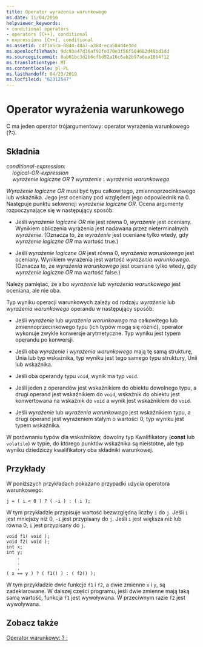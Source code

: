 ```yaml
---
title: Operator wyrażenia warunkowego
ms.date: 11/04/2016
helpviewer_keywords:
- conditional operators
- operators [C++], conditional
- expressions [C++], conditional
ms.assetid: c4f1a5ca-0844-44a7-a384-eca584d4e3dd
ms.openlocfilehash: 9dc93a47d36af92fe370e3f56f504682d49bd1dd
ms.sourcegitcommit: 0ab61bc3d2b6cfbd52a16c6ab2b97a8ea1864f12
ms.translationtype: MT
ms.contentlocale: pl-PL
ms.lasthandoff: 04/23/2019
ms.locfileid: "62312547"
---
```

# <a name="conditional-expression-operator"></a>Operator wyrażenia warunkowego

C ma jeden operator trójargumentowy: operator wyrażenia warunkowego (**?:**).

## <a name="syntax"></a>Składnia

*conditional-expression*:<br/>
&nbsp;&nbsp;&nbsp;&nbsp;*logical-OR-expression*<br/>
&nbsp;&nbsp;&nbsp;&nbsp;*wyrażenie logiczne OR* **?**   *wyrażenie* **:** *wyrażenia warunkowego*

*Wyrażenie logiczne OR* musi być typu całkowitego, zmiennoprzecinkowego lub wskaźnika. Jego jest oceniany pod względem jego odpowiednik na 0. Następuje punktu sekwencji *wyrażenie logiczne OR*. Ocena argumenty rozpoczynające się w następujący sposób:

- Jeśli *wyrażenie logiczne OR* nie jest równa 0, *wyrażenie* jest oceniany. Wynikiem obliczenia wyrażenia jest nadawana przez nieterminalnych *wyrażenie*. (Oznacza to, że *wyrażenie* jest oceniane tylko wtedy, gdy *wyrażenie logiczne OR* ma wartość true.)

- Jeśli *wyrażenie logiczne OR* jest równa 0, *wyrażenia warunkowego* jest oceniany. Wynikiem wyrażenia jest wartość *wyrażenia warunkowego*. (Oznacza to, że *wyrażenia warunkowego* jest oceniane tylko wtedy, gdy *wyrażenie logiczne OR* ma wartość false.)

Należy pamiętać, że albo *wyrażenie* lub *wyrażenia warunkowego* jest oceniana, ale nie oba.

Typ wyniku operacji warunkowych zależy od rodzaju *wyrażenie* lub *wyrażenia warunkowego* operandu w następujący sposób:

- Jeśli *wyrażenie* lub *wyrażenia warunkowego* ma całkowitego lub zmiennoprzecinkowego typu (ich typów mogą się różnić), operator wykonuje zwykle konwersje arytmetyczne. Typ wyniku jest typem operandu po konwersji.

- Jeśli oba *wyrażenie* i *wyrażenia warunkowego* mają tę samą strukturę, Unia lub typ wskaźnika, typ wyniku jest tego samego typu struktury, Unii lub wskaźnika.

- Jeśli oba operandy typu `void`, wynik ma typ `void`.

- Jeśli jeden z operandów jest wskaźnikiem do obiektu dowolnego typu, a drugi operand jest wskaźnikiem do `void`, wskaźnik do obiektu jest konwertowana na wskaźnik do `void` a wynik jest wskaźnikiem do `void`.

- Jeśli *wyrażenie* lub *wyrażenia warunkowego* jest wskaźnikiem typu, a drugi operand jest wyrażeniem stałym o wartości 0, typ wyniku jest typem wskaźnika.

W porównaniu typów dla wskaźników, dowolny typ Kwalifikatory (**const** lub `volatile`) w typie, do którego punktów wskaźnika są nieistotne, ale typ wyniku dziedziczy kwalifikatory oba składniki warunkowej.

## <a name="examples"></a>Przykłady

W poniższych przykładach pokazano przypadki użycia operatora warunkowego:

```
j = ( i < 0 ) ? ( -i ) : ( i );
```

W tym przykładzie przypisuje wartość bezwzględną liczby `i` do `j`. Jeśli `i` jest mniejszy niż 0, `-i` jest przypisany do `j`. Jeśli `i` jest większa niż lub równa 0, `i` jest przypisany do `j`.

```
void f1( void );
void f2( void );
int x;
int y;
    .
    .
    .
( x == y ) ? ( f1() ) : ( f2() );
```

W tym przykładzie dwie funkcje `f1` i `f2`, a dwie zmienne `x` i `y`, są zadeklarowane. W dalszej części programu, jeśli dwie zmienne mają taką samą wartość, funkcja `f1` jest wywoływana. W przeciwnym razie `f2` jest wywoływana.

## <a name="see-also"></a>Zobacz także

[Operator warunkowy: ? :](../cpp/conditional-operator-q.md)
